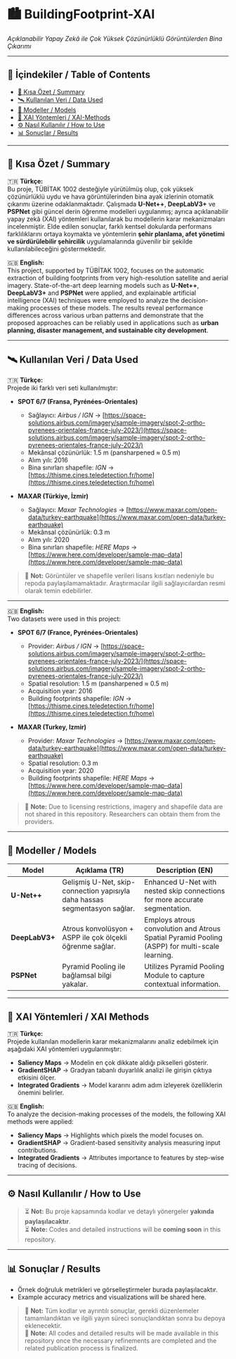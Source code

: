 # 🏙️ BuildingFootprint-XAI  
*Açıklanabilir Yapay Zekâ ile Çok Yüksek Çözünürlüklü Görüntülerden Bina Çıkarımı*  

---

## 📑 İçindekiler / Table of Contents  
- [🚀 Kısa Özet / Summary](#-kısa-özet--summary)   
- [🛰️ Kullanılan Veri / Data Used](#-kullanılan-veri--data-used)
- [🧠 Modeller / Models](#-modeller--models)
- [🔎 XAI Yöntemleri / XAI-Methods](#-xai-yöntemleri--xai-methods)
- [⚙️ Nasıl Kullanılır / How to Use](#-nasıl-kullanılır--how-to-use)
- [📊 Sonuçlar / Results](#-sonuçlar--results)


---

## 🚀 Kısa Özet / Summary  

🇹🇷 **Türkçe:**  
Bu proje, TÜBİTAK 1002 desteğiyle yürütülmüş olup, çok yüksek çözünürlüklü uydu ve hava görüntülerinden bina ayak izlerinin otomatik çıkarımı üzerine odaklanmaktadır. Çalışmada **U-Net++**, **DeepLabV3+** ve **PSPNet** gibi güncel derin öğrenme modelleri uygulanmış; ayrıca açıklanabilir yapay zekâ (XAI) yöntemleri kullanılarak bu modellerin karar mekanizmaları incelenmiştir. Elde edilen sonuçlar, farklı kentsel dokularda performans farklılıklarını ortaya koymakta ve yöntemlerin **şehir planlama, afet yönetimi ve sürdürülebilir şehircilik** uygulamalarında güvenilir bir şekilde kullanılabileceğini göstermektedir.  

🇬🇧 **English:**  
This project, supported by TÜBİTAK 1002, focuses on the automatic extraction of building footprints from very high-resolution satellite and aerial imagery. State-of-the-art deep learning models such as **U-Net++**, **DeepLabV3+** and **PSPNet** were applied, and explainable artificial intelligence (XAI) techniques were employed to analyze the decision-making processes of these models. The results reveal performance differences across various urban patterns and demonstrate that the proposed approaches can be reliably used in applications such as **urban planning, disaster management, and sustainable city development**.  

---

## 🛰️ Kullanılan Veri / Data Used  

🇹🇷 **Türkçe:**  
Projede iki farklı veri seti kullanılmıştır:  

- **SPOT 6/7 (Fransa, Pyrénées-Orientales)**  
  - Sağlayıcı: *Airbus / IGN* → [https://space-solutions.airbus.com/imagery/sample-imagery/spot-2-ortho-pyrenees-orientales-france-july-2023/](https://space-solutions.airbus.com/imagery/sample-imagery/spot-2-ortho-pyrenees-orientales-france-july-2023/)  
  - Mekânsal çözünürlük: 1.5 m (pansharpened ≈ 0.5 m)  
  - Alım yılı: 2016  
  - Bina sınırları shapefile: *IGN* → [https://thisme.cines.teledetection.fr/home](https://thisme.cines.teledetection.fr/home)  

- **MAXAR (Türkiye, İzmir)**  
  - Sağlayıcı: *Maxar Technologies* → [https://www.maxar.com/open-data/turkey-earthquake](https://www.maxar.com/open-data/turkey-earthquake)  
  - Mekânsal çözünürlük: 0.3 m  
  - Alım yılı: 2020  
  - Bina sınırları shapefile: *HERE Maps* → [https://www.here.com/developer/sample-map-data](https://www.here.com/developer/sample-map-data)  

> 📌 **Not:** Görüntüler ve shapefile verileri lisans kısıtları nedeniyle bu repoda paylaşılamamaktadır. Araştırmacılar ilgili sağlayıcılardan resmi olarak temin edebilirler.

---

🇬🇧 **English:**  
Two datasets were used in this project:  

- **SPOT 6/7 (France, Pyrénées-Orientales)**  
  - Provider: *Airbus / IGN* → [https://space-solutions.airbus.com/imagery/sample-imagery/spot-2-ortho-pyrenees-orientales-france-july-2023/](https://space-solutions.airbus.com/imagery/sample-imagery/spot-2-ortho-pyrenees-orientales-france-july-2023/)  
  - Spatial resolution: 1.5 m (pansharpened ≈ 0.5 m)  
  - Acquisition year: 2016  
  - Building footprints shapefile: *IGN* → [https://thisme.cines.teledetection.fr/home](https://thisme.cines.teledetection.fr/home)    

- **MAXAR (Turkey, Izmir)**  
  - Provider: *Maxar Technologies* → [https://www.maxar.com/open-data/turkey-earthquake](https://www.maxar.com/open-data/turkey-earthquake)  
  - Spatial resolution: 0.3 m  
  - Acquisition year: 2020  
  - Building footprints shapefile: *HERE Maps* → [https://www.here.com/developer/sample-map-data](https://www.here.com/developer/sample-map-data)  

> 📌 **Note:** Due to licensing restrictions, imagery and shapefile data are not shared in this repository. Researchers can obtain them from the providers.


---

## 🧠 Modeller / Models  

| Model          | Açıklama (TR) | Description (EN) |
|----------------|---------------|------------------|
| **U-Net++**    | Gelişmiş U-Net, skip-connection yapısıyla daha hassas segmentasyon sağlar. | Enhanced U-Net with nested skip connections for more accurate segmentation. |
| **DeepLabV3+** | Atrous konvolüsyon + ASPP ile çok ölçekli öğrenme sağlar. | Employs atrous convolution and Atrous Spatial Pyramid Pooling (ASPP) for multi-scale learning. |
| **PSPNet**     | Pyramid Pooling ile bağlamsal bilgi yakalar. | Utilizes Pyramid Pooling Module to capture contextual information. |


---

## 🔎 XAI Yöntemleri / XAI Methods  

🇹🇷 **Türkçe:**  
Projede kullanılan modellerin karar mekanizmalarını analiz edebilmek için aşağıdaki XAI yöntemleri uygulanmıştır:  
- **Saliency Maps** → Modelin en çok dikkate aldığı pikselleri gösterir.  
- **GradientSHAP** → Gradyan tabanlı duyarlılık analizi ile girişin çıktıya etkisini ölçer.  
- **Integrated Gradients** → Model kararını adım adım izleyerek özelliklerin önemini belirler.  

🇬🇧 **English:**  
To analyze the decision-making processes of the models, the following XAI methods were applied:  
- **Saliency Maps** → Highlights which pixels the model focuses on.  
- **GradientSHAP** → Gradient-based sensitivity analysis measuring input contributions.  
- **Integrated Gradients** → Attributes importance to features by step-wise tracing of decisions.  

---

## ⚙️ Nasıl Kullanılır / How to Use  

> ⏳ **Not:** Bu proje kapsamında kodlar ve detaylı yönergeler **yakında paylaşılacaktır**.  
> ⏳ **Note:** Codes and detailed instructions will be **coming soon** in this repository.  


---

## 📊 Sonuçlar / Results  

- Örnek doğruluk metrikleri ve görselleştirmeler burada paylaşılacaktır.  
- Example accuracy metrics and visualizations will be shared here.  

> 📌 **Not:** Tüm kodlar ve ayrıntılı sonuçlar, gerekli düzenlemeler tamamlandıktan ve ilgili yayın süreci sonuçlandıktan sonra bu depoya eklenecektir.  
> 📌 **Note:** All codes and detailed results will be made available in this repository once the necessary refinements are completed and the related publication process is finalized.  
